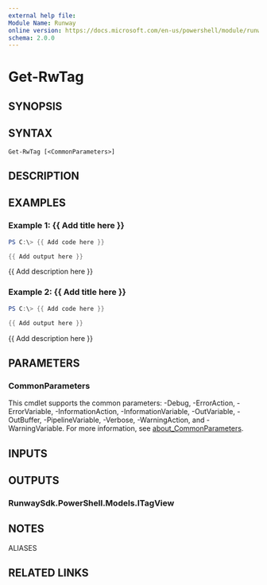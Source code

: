 ```yaml
---
external help file:
Module Name: Runway
online version: https://docs.microsoft.com/en-us/powershell/module/runway/get-rwtag
schema: 2.0.0
---
```


# Get-RwTag

## SYNOPSIS


## SYNTAX

```
Get-RwTag [<CommonParameters>]
```

## DESCRIPTION


## EXAMPLES

### Example 1: {{ Add title here }}
```powershell
PS C:\> {{ Add code here }}

{{ Add output here }}
```

{{ Add description here }}

### Example 2: {{ Add title here }}
```powershell
PS C:\> {{ Add code here }}

{{ Add output here }}
```

{{ Add description here }}

## PARAMETERS

### CommonParameters
This cmdlet supports the common parameters: -Debug, -ErrorAction, -ErrorVariable, -InformationAction, -InformationVariable, -OutVariable, -OutBuffer, -PipelineVariable, -Verbose, -WarningAction, and -WarningVariable. For more information, see [about_CommonParameters](http://go.microsoft.com/fwlink/?LinkID=113216).

## INPUTS

## OUTPUTS

### RunwaySdk.PowerShell.Models.ITagView

## NOTES

ALIASES

## RELATED LINKS

